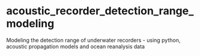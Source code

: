 # acoustic_recorder_detection_range_modeling
Modeling the detection range of underwater recorders - using python, acoustic propagation models and ocean reanalysis data 
